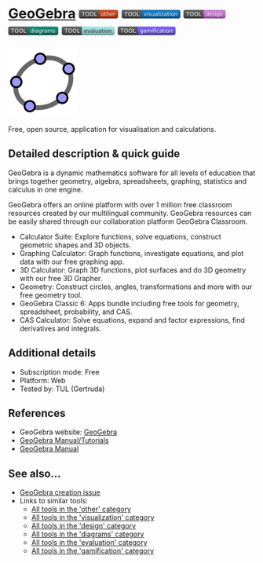 # [GeoGebra](https://www.geogebra.org/)  [<img src="images/other.png" align="bottom">](https://github.com/e-CLOSE/Toolbox/issues?q=label%3A01_TOOL+label%3Aother) [<img src="images/visualization.png" align="bottom">](https://github.com/e-CLOSE/Toolbox/issues?q=label%3A01_TOOL+label%3Avisualization) [<img src="images/design.png" align="bottom">](https://github.com/e-CLOSE/Toolbox/issues?q=label%3A01_TOOL+label%3Adesign) [<img src="images/diagrams.png" align="bottom">](https://github.com/e-CLOSE/Toolbox/issues?q=label%3A01_TOOL+label%3Adiagrams) [<img src="images/evaluation.png" align="bottom">](https://github.com/e-CLOSE/Toolbox/issues?q=label%3A01_TOOL+label%3Aevaluation) [<img src="images/gamification.png" align="bottom">](https://github.com/e-CLOSE/Toolbox/issues?q=label%3A01_TOOL+label%3Agamification)

![GeoGebr Logo](images/geogebra.png)

Free, open source, application for visualisation and calculations.


## Detailed description & quick guide

GeoGebra is a dynamic mathematics software for all levels of education that brings together geometry, algebra, spreadsheets, graphing, statistics and calculus in one engine. 

GeoGebra offers an online platform with over 1 million free classroom resources created by our multilingual community.
GeoGebra resources can be easily shared through our collaboration platform GeoGebra Classroom.

- Calculator Suite: Explore functions, solve equations, construct geometric shapes and 3D objects.
- Graphing Calculator: Graph functions, investigate equations, and plot data with our free graphing app.
- 3D Calculator: Graph 3D functions, plot surfaces and do 3D geometry with our free 3D Grapher.
- Geometry: Construct circles, angles, transformations and more with our free geometry tool.
- GeoGebra Classic 6: Apps bundle including free tools for geometry, spreadsheet, probability, and CAS.
- CAS Calculator: Solve equations, expand and factor expressions, find derivatives and integrals.



## Additional details

- Subscription mode: Free
- Platform: Web
- Tested by: TUL (Gertruda)

## References

- GeoGebra website: [GeoGebra](https://www.geogebra.org/)
- [GeoGebra Manual/Tutorials](https://wiki.geogebra.org/?do=lastcomments)
- [GeoGebra Manual](https://wiki.geogebra.org/en/Manual)


## See also...

- [GeoGebra creation issue](https://github.com/e-CLOSE/Toolbox/issues/118)
- Links to similar tools:
  - [All tools in the 'other' category](https://github.com/e-CLOSE/Toolbox/issues?q=label%3A01_TOOL+label%3Aother)
  - [All tools in the 'visualization' category](https://github.com/e-CLOSE/Toolbox/issues?q=label%3A01_TOOL+label%3Avisualization)
  - [All tools in the 'design' category](https://github.com/e-CLOSE/Toolbox/issues?q=label%3A01_TOOL+label%3Adesign)
  - [All tools in the 'diagrams' category](https://github.com/e-CLOSE/Toolbox/issues?q=label%3A01_TOOL+label%3Adiagrams)
  - [All tools in the 'evaluation' category](https://github.com/e-CLOSE/Toolbox/issues?q=label%3A01_TOOL+label%3Aevaluation)
  - [All tools in the 'gamification' category](https://github.com/e-CLOSE/Toolbox/issues?q=label%3A01_TOOL+label%3Agamification)
